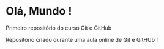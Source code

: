 # Olá, Mundo !
 Primeiro repositório do curso Git e GitHub

 Repositório criado durante uma aula online de Git e GitHUb !

